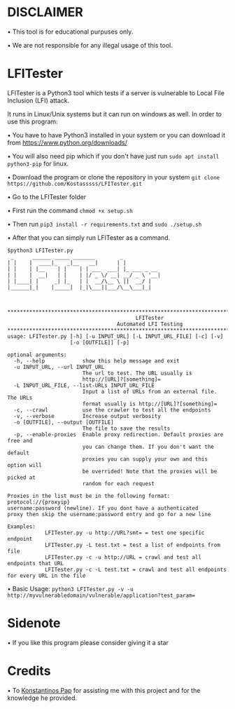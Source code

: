 # DISCLAIMER
• This tool is for educational purpuses only.

• We are not responsible for any illegal usage of this tool.



# LFITester

LFITester is a Python3 tool which tests if a server is vulnerable to Local File Inclusion (LFI) attack.

It runs in Linux/Unix systems but it can run on windows as well. In order to use this program:

• You have to have Python3 installed in your system or you can download it from https://www.python.org/downloads/

• You will also need pip which if you don't have just run ```sudo apt install python3-pip``` for linux.

• Download the program or clone the repository in your system `git clone https://github.com/Kostasssss/LFITester.git`

• Go to the LFITester folder

• First run the command ```chmod +x setup.sh```

• Then run ```pip3 install -r requirements.txt``` and ```sudo ./setup.sh```

• After that you can simply run LFITester as a command.

```
$python3 LFITester.py 
 _      ______ _____ _______        _            
| |    |  ____|_   _|__   __|      | |           
| |    | |__    | |    | | ___  ___| |_ ___ _ __ 
| |    |  __|   | |    | |/ _ \/ __| __/ _ \ '__|
| |____| |     _| |_   | |  __/\__ \ ||  __/ |   
|______|_|    |_____|  |_|\___||___/\__\___|_|   
                                                 
                                                 

********************************************************************************************
                                         LFITester
                                   Automated LFI Testing
********************************************************************************************
usage: LFITester.py [-h] [-u INPUT_URL] [-L INPUT_URL_FILE] [-c] [-v]
                    [-o [OUTFILE]] [-p]

optional arguments:
  -h, --help            show this help message and exit
  -u INPUT_URL, --url INPUT_URL
                        The url to test. The URL usually is
                        http://[URL]?[something]=
  -L INPUT_URL_FILE, --list-URLs INPUT_URL_FILE
                        Input a list of URLs from an external file. The URLs
                        format usually is http://[URL]?[something]=
  -c, --crawl           use the crawler to test all the endpoints
  -v, --verbose         Increase output verbosity
  -o [OUTFILE], --output [OUTFILE]
                        The file to save the results
  -p, --enable-proxies  Enable proxy redirection. Default proxies are free and
                        you can change them. If you don't want the default
                        proxies you can supply your own and this option will
                        be overrided! Note that the proxies will be picked at
                        random for each request

Proxies in the list must be in the following format: protocol://{proxyip} 
username:password (newline). If you dont have a authenticated 
proxy then skip the username:password entry and go for a new line

Examples: 
            LFITester.py -u http://URL?smt= = test one specific endpoint
            LFITester.py -L test.txt = test a list of endpoints from file
            LFITester.py -c -u http://URL = crawl and test all endpoints that URL
            LFITester.py -c -L test.txt = crawl and test all endpoints for every URL in the file

```

• Basic Usage: `python3 LFITester.py -v -u http://myvulnerabledomain/vulnerable/application?test_param=`

# Sidenote
• If you like this program please consider giving it a star

# Credits
• To [Konstantinos Pap](https://github.com/Konstantinos-Papanagnou) for assisting me with this project and for the knowledge he provided.

